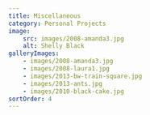 ```yaml
---
title: Miscellaneous
category: Personal Projects
image:
    src: images/2008-amanda3.jpg
    alt: Shelly Black
galleryImages:
    - images/2008-amanda3.jpg
    - images/2008-laura1.jpg
    - images/2013-bw-train-square.jpg
    - images/2013-ants.jpg
    - images/2010-black-cake.jpg
sortOrder: 4
---
```


